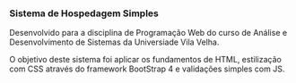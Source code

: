 ### Sistema de Hospedagem Simples

Desenvolvido para a disciplina de Programação Web do curso de Análise e Desenvolvimento de Sistemas da Universiade Vila Velha.

O objetivo deste sistema foi aplicar os fundamentos de HTML, estilização com CSS através do framework BootStrap 4 e validações simples com JS.